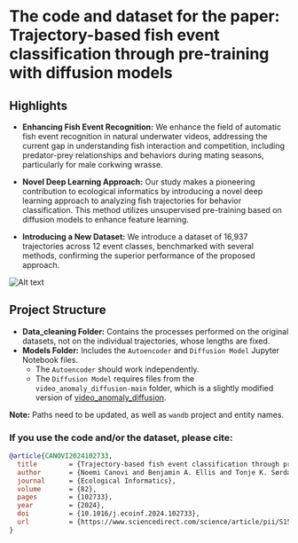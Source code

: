 # The code and dataset for the paper: Trajectory-based fish event classification through pre-training with diffusion models

## Highlights
- **Enhancing Fish Event Recognition:** We enhance the field of automatic fish event recognition in natural underwater videos, addressing the current gap in understanding fish interaction and competition, including predator-prey relationships and behaviors during mating seasons, particularly for male corkwing wrasse.

- **Novel Deep Learning Approach:** Our study makes a pioneering contribution to ecological informatics by introducing a novel deep learning approach to analyzing fish trajectories for behavior classification. This method utilizes unsupervised pre-training based on diffusion models to enhance feature learning.

- **Introducing a New Dataset:** We introduce a dataset of 16,937 trajectories across 12 event classes, benchmarked with several methods, confirming the superior performance of the proposed approach.

![Alt text](image-url)


## Project Structure

- **Data_cleaning Folder:** Contains the processes performed on the original datasets, not on the individual trajectories, whose lengths are fixed.
- **Models Folder:** Includes the `Autoencoder` and `Diffusion Model` Jupyter Notebook files.
  - The `Autoencoder` should work independently.
  - The `Diffusion Model` requires files from the `video_anomaly_diffusion-main` folder, which is a slightly modified version of [video_anomaly_diffusion](https://github.com/AnilOsmanTur/video_anomaly_diffusion).

**Note:** Paths need to be updated, as well as `wandb` project and entity names.


### If you use the code and/or the dataset, please cite:

```bibtex
@article{CANOVI2024102733,
  title        = {Trajectory-based fish event classification through pre-training with diffusion models},
  author       = {Noemi Canovi and Benjamin A. Ellis and Tonje K. Sørdalen and Vaneeda Allken and Kim T. Halvorsen and Ketil Malde and Cigdem Beyan},
  journal      = {Ecological Informatics},
  volume       = {82},
  pages        = {102733},
  year         = {2024},
  doi          = {10.1016/j.ecoinf.2024.102733},
  url          = {https://www.sciencedirect.com/science/article/pii/S1574954124002759},
}
